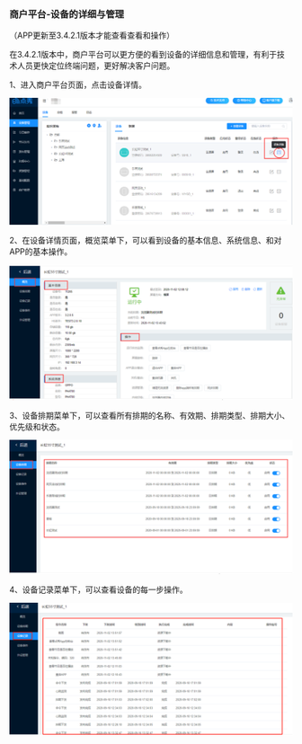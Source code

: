 ### 商户平台-设备的详细与管理
（APP更新至3.4.2.1版本才能查看查看和操作）

在3.4.2.1版本中，商户平台可以更方便的看到设备的详细信息和管理，有利于技术人员更快定位终端问题，更好解决客户问题。

1、进入商户平台页面，点击设备详情。

![avatar](../images/details/1.png)

2、在设备详情页面，概览菜单下，可以看到设备的基本信息、系统信息、和对APP的基本操作。


![avatar](../images/details/2.png)

3、设备排期菜单下，可以查看所有排期的名称、有效期、排期类型、排期大小、优先级和状态。

![avatar](../images/details/3.png)

4、设备记录菜单下，可以查看设备的每一步操作。

![avatar](../images/details/4.png)
